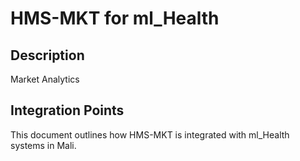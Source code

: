# HMS-MKT for ml_Health

## Description

Market Analytics

## Integration Points

This document outlines how HMS-MKT is integrated with ml_Health systems in Mali.

